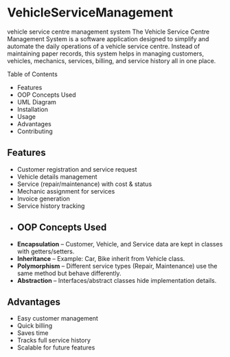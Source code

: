 # VehicleServiceManagement
vehicle service centre management system
The Vehicle Service Centre Management System is a software application designed to simplify and automate the daily operations of a vehicle service centre. Instead of maintaining paper records, this system helps in managing customers, vehicles, mechanics, services, billing, and service history all in one place.

Table of Contents
- Features
- OOP Concepts Used
- UML Diagram
- Installation
- Usage
- Advantages
- Contributing
## Features
- Customer registration and service request
- Vehicle details management
- Service (repair/maintenance) with cost & status
- Mechanic assignment for services
- Invoice generation
- Service history tracking
- ## OOP Concepts Used
- **Encapsulation** – Customer, Vehicle, and Service data are kept in classes with getters/setters.
- **Inheritance** – Example: Car, Bike inherit from Vehicle class.
- **Polymorphism** – Different service types (Repair, Maintenance) use the same method but behave differently.
- **Abstraction** – Interfaces/abstract classes hide implementation details.
## Advantages
- Easy customer management
- Quick billing
- Saves time
- Tracks full service history
- Scalable for future features
